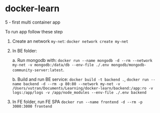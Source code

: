 # docker-learn

5 - first multi container app

To run app follow these step

1. Create an network `my-net`: `docker network create my-net`

2. In BE folder:

   a. Run mongodb with: `docker run --name mongodb -d --rm --network my-net -v mongodb:/data/db --env-file ./.env mongodb/mongodb-community-server:latest`.

   b. Build and run BE service: `docker build -t backend .`, `docker run --name backend -d --rm -p 80:80 --network my-net -v /Users/vutran/Documents/Learning/docker-learn/backend:/app:ro -v logs:/app/logs -v /app/node_modules --env-file ./.env backend`

3. In FE folder, run FE SPA `docker run --name frontend -d --rm -p 3000:3000 frontend`
